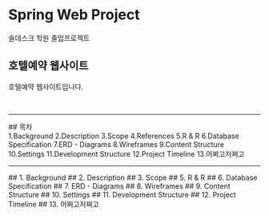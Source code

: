 # Spring Web Project
솔데스크 학원 졸업프로젝트

## 호텔예약 웹사이트
호텔예약 웹사이트입니다.

<br>
<hr>
## 목차 <br>
1.Background
2.Description
3.Scope
4.References
5.R & R
6.Database Specification
7.ERD - Diagrams
8.Wireframes
9.Content Structure
10.Settings
11.Development Structure
12.Project Timeline
13.어쩌고저쩌고
<br>

<hr>
## 1. Background
## 2. Description
## 3. Scope
## 5. R & R
## 6. Database Specification
## 7. ERD - Diagrams
## 8. Wireframes
## 9. Content Structure
## 10. Settings
## 11. Development Structure
## 12. Project Timeline
## 13. 어쩌고저쩌고
 <br>
